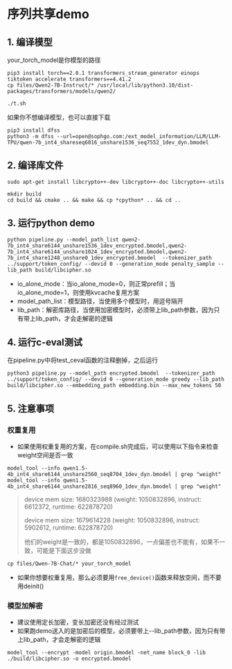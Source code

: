 # 序列共享demo

## 1. 编译模型
your_torch_model是你模型的路径
```shell
pip3 install torch==2.0.1 transformers_stream_generator einops tiktoken accelerate transformers==4.41.2
cp files/Qwen2-7B-Instruct/* /usr/local/lib/python3.10/dist-packages/transformers/models/qwen2/

./t.sh
```
如果你不想编译模型，也可以直接下载
```shell
pip3 install dfss
python3 -m dfss --url=open@sophgo.com:/ext_model_information/LLM/LLM-TPU/qwen-7b_int4_shareseq6016_unshare1536_seq7552_1dev_dyn.bmodel
```


## 2. 编译库文件
```shell
sudo apt-get install libcrypto++-dev libcrypto++-doc libcrypto++-utils

mkdir build
cd build && cmake .. && make && cp *cpython* .. && cd ..
```

## 3. 运行python demo
```shell
python pipeline.py --model_path_list qwen2-7b_int4_share6144_unshare1536_1dev_encrypted.bmodel,qwen2-7b_int4_share6144_unshare1024_1dev_encrypted.bmodel,qwen2-7b_int4_share1248_unshare0_1dev_encrypted.bmodel  --tokenizer_path ../support/token_config/ --devid 0 --generation_mode penalty_sample --lib_path build/libcipher.so
```
* io_alone_mode：当io_alone_mode=0，则正常prefill；当io_alone_mode=1，则使用kvcache复用方案
* model_path_list：模型路径，当使用多个模型时，用逗号隔开
* lib_path：解密库路径，当使用加密模型时，必须带上lib_path参数，因为只有带上lib_path，才会走解密的逻辑

## 4. 运行c-eval测试
在pipeline.py中将test_ceval函数的注释删掉，之后运行
```
python3 pipeline.py --model_path encrypted.bmodel  --tokenizer_path ../support/token_config/ --devid 0 --generation_mode greedy --lib_path build/libcipher.so --embedding_path embedding.bin --max_new_tokens 50
```

## 5. 注意事项

### 权重复用
* 如果使用权重复用的方案，在compile.sh完成后，可以使用以下指令来检查weight空间是否一致

```shell
model_tool --info qwen1.5-4b_int4_share6144_unshare2560_seq8704_1dev_dyn.bmodel | grep "weight"
model_tool --info qwen1.5-4b_int4_share6144_unshare2816_seq8960_1dev_dyn.bmodel | grep "weight"
```
> device mem size: 1680323988 (weight: 1050832896, instruct: 6612372, runtime: 622878720)
>
> device mem size: 1679614228 (weight: 1050832896, instruct: 5902612, runtime: 622878720)
>
> 他们的weight是一致的，都是1050832896，一点偏差也不能有，如果不一致，可能是下面这步没做
```shell
cp files/Qwen-7B-Chat/* your_torch_model
```

* 如果你想要权重复用，那么必须要用`free_device()`函数来释放空间，而不要用deinit()

### 模型加解密
* 建议使用定长加密，变长加密还没有经过测试
* 如果跑demo送入的是加密后的模型，必须要带上--lib_path参数，因为只有带上lib_path，才会走解密的逻辑
```shell
model_tool --encrypt -model origin.bmodel -net_name block_0 -lib ./build/libcipher.so -o encrypted.bmodel
```
